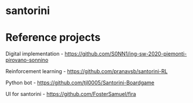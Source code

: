 # santorini

# Reference projects
Digital implementation - https://github.com/S0NN1/ing-sw-2020-piemonti-pirovano-sonnino

Reinforcement learning - https://github.com/pranavsb/santorini-RL

Python bot - https://github.com/tjl0005/Santorini-Boardgame

UI for santorini - https://github.com/FosterSamuel/fira
